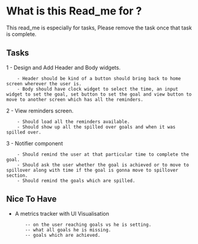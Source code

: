 # What is this Read_me for ?

This read_me is especially for tasks, Please remove the task once that task is complete.

## Tasks

1 - Design and Add Header and Body widgets.
```
    - Header should be kind of a button should bring back to home screen wherever the user is.
    - Body should have clock widget to select the time, an input widget to set the goal, set button to set the goal and view button to move to another screen which has all the reminders.
```

2 - View reminders screen.
```
    - Should load all the reminders available.
    - Should show up all the spilled over goals and when it was spilled over.
````

3 - Notifier component
```
    - Should remind the user at that particular time to complete the goal.
    - Should ask the user whether the goal is achieved or to move to spillover along with time if the goal is gonna move to spillover section. 
    - Should remind the goals which are spilled.
```

## Nice To Have
 
 -  A metrics tracker with UI Visualisation
 ```
        -- on the user reaching goals vs he is setting.
        -- what all goals he is missing.
        -- goals which are achieved.
```